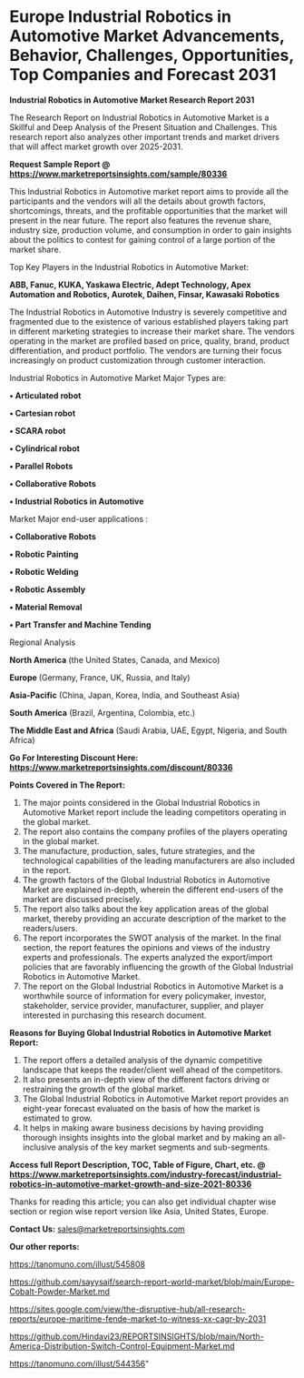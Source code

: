 # Europe Industrial Robotics in Automotive Market Advancements, Behavior, Challenges, Opportunities, Top Companies and Forecast 2031

<strong>Industrial Robotics in Automotive Market Research Report 2031</strong>

The Research Report on Industrial Robotics in Automotive Market is a Skillful and Deep Analysis of the Present Situation and Challenges. This research report also analyzes other important trends and market drivers that will affect market growth over 2025-2031.

<strong>Request Sample Report @ <a href=https://www.marketreportsinsights.com/sample/80336>https://www.marketreportsinsights.com/sample/80336</a></strong>

This Industrial Robotics in Automotive market report aims to provide all the participants and the vendors will all the details about growth factors, shortcomings, threats, and the profitable opportunities that the market will present in the near future. The report also features the revenue share, industry size, production volume, and consumption in order to gain insights about the politics to contest for gaining control of a large portion of the market share.

Top Key Players in the Industrial Robotics in Automotive Market:

<strong>ABB, Fanuc, KUKA, Yaskawa Electric, Adept Technology, Apex Automation and Robotics, Aurotek, Daihen, Finsar, Kawasaki Robotics</strong>

The Industrial Robotics in Automotive Industry is severely competitive and fragmented due to the existence of various established players taking part in different marketing strategies to increase their market share. The vendors operating in the market are profiled based on price, quality, brand, product differentiation, and product portfolio. The vendors are turning their focus increasingly on product customization through customer interaction.

Industrial Robotics in Automotive Market Major Types are:

<strong>• Articulated robot

• Cartesian robot

• SCARA robot

• Cylindrical robot

• Parallel Robots

• Collaborative Robots

• Industrial Robotics in Automotive</strong>

Market Major end-user applications :

<strong>• Collaborative Robots

• Robotic Painting

• Robotic Welding

• Robotic Assembly

• Material Removal

• Part Transfer and Machine Tending</strong>

Regional Analysis

</u><strong><b>North America</b></strong> (the United States, Canada, and Mexico)

<strong><b>Europe </b></strong>(Germany, France, UK, Russia, and Italy)

<strong><b>Asia-Pacific</b></strong> (China, Japan, Korea, India, and Southeast Asia)

<strong><b>South America</b></strong> (Brazil, Argentina, Colombia, etc.)

<strong><b>The Middle East and Africa</b></strong> (Saudi Arabia, UAE, Egypt, Nigeria, and South Africa)

<strong>Go For Interesting Discount Here: <a href=https://www.marketreportsinsights.com/discount/80336>https://www.marketreportsinsights.com/discount/80336</a></strong>

<strong>Points Covered in The Report:</strong>
<ol>
  <li>The major points considered in the Global Industrial Robotics in Automotive Market report include the leading competitors operating in the global market.</li>
  <li>The report also contains the company profiles of the players operating in the global market.</li>
  <li>The manufacture, production, sales, future strategies, and the technological capabilities of the leading manufacturers are also included in the report.</li>
  <li>The growth factors of the Global Industrial Robotics in Automotive Market are explained in-depth, wherein the different end-users of the market are discussed precisely.</li>
  <li>The report also talks about the key application areas of the global market, thereby providing an accurate description of the market to the readers/users.</li>
  <li>The report incorporates the SWOT analysis of the market. In the final section, the report features the opinions and views of the industry experts and professionals. The experts analyzed the export/import policies that are favorably influencing the growth of the Global Industrial Robotics in Automotive Market.</li>
  <li>The report on the Global Industrial Robotics in Automotive Market is a worthwhile source of information for every policymaker, investor, stakeholder, service provider, manufacturer, supplier, and player interested in purchasing this research document.</li>
</ol>
<strong>Reasons for Buying Global Industrial Robotics in Automotive Market Report:</strong>

<ol>
  <li>The report offers a detailed analysis of the dynamic competitive landscape that keeps the reader/client well ahead of the competitors.</li>
  <li>It also presents an in-depth view of the different factors driving or restraining the growth of the global market.</li>
  <li>The Global Industrial Robotics in Automotive Market report provides an eight-year forecast evaluated on the basis of how the market is estimated to grow.</li>
  <li>It helps in making aware business decisions by having providing thorough insights insights into the global market and by making an all-inclusive analysis of the key market segments and sub-segments.</li>
</ol>
<strong>Access full Report Description, TOC, Table of Figure, Chart, etc. @ <a href=https://www.marketreportsinsights.com/industry-forecast/industrial-robotics-in-automotive-market-growth-and-size-2021-80336>https://www.marketreportsinsights.com/industry-forecast/industrial-robotics-in-automotive-market-growth-and-size-2021-80336</a></strong>


Thanks for reading this article; you can also get individual chapter wise section or region wise report version like Asia, United States, Europe.

<strong>Contact Us:</strong>
sales@marketreportsinsights.com

<strong>Our other reports:</strong>

<a href=https://tanomuno.com/illust/545808>https://tanomuno.com/illust/545808</a>

<a href=https://github.com/sayysaif/search-report-world-market/blob/main/Europe-Cobalt-Powder-Market.md>https://github.com/sayysaif/search-report-world-market/blob/main/Europe-Cobalt-Powder-Market.md</a>

<a href=https://sites.google.com/view/the-disruptive-hub/all-research-reports/europe-maritime-fende-market-to-witness-xx-cagr-by-2031>https://sites.google.com/view/the-disruptive-hub/all-research-reports/europe-maritime-fende-market-to-witness-xx-cagr-by-2031</a>

<a href=https://github.com/Hindavi23/REPORTSINSIGHTS/blob/main/North-America-Distribution-Switch-Control-Equipment-Market.md>https://github.com/Hindavi23/REPORTSINSIGHTS/blob/main/North-America-Distribution-Switch-Control-Equipment-Market.md</a>

<a href=https://tanomuno.com/illust/544356>https://tanomuno.com/illust/544356</a>"
